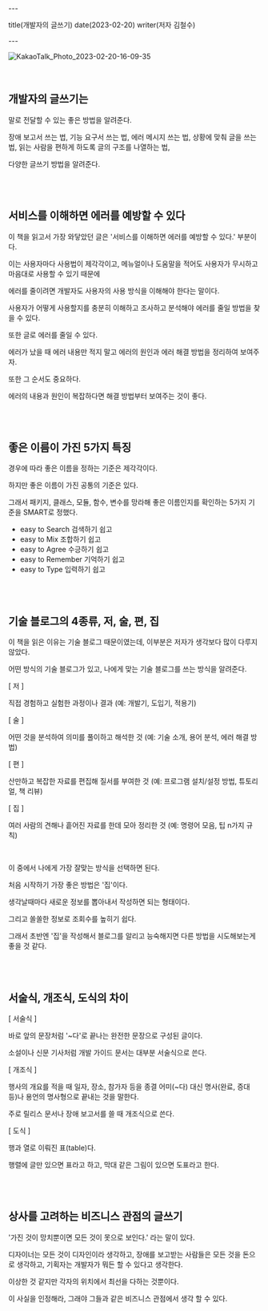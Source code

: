 \---

title(개발자의 글쓰기) date(2023-02-20) writer(저자 김철수)

\---

![KakaoTalk_Photo_2023-02-20-16-09-35](https://devshon.github.io/blog/images/091b86804aa030a9ad51cc0607afbc12.jpeg)

<br/>

## 개발자의 글쓰기는

말로 전달할 수 있는 좋은 방법을 알려준다.

장애 보고서 쓰는 법, 기능 요구서 쓰는 법, 에러 메시지 쓰는 법, 상황에 맞춰 글을 쓰는 법, 읽는 사람을 편하게 하도록 글의 구조를 나열하는 법,

다양한 글쓰기 방법을 알려준다.

<br/>
<br/>

## 서비스를 이해하면 에러를 예방할 수 있다

이 책을 읽고서 가장 와닿았던 글은 '서비스를 이해하면 에러를 예방할 수 있다.' 부분이다.

이는 사용자마다 사용법이 제각각이고, 메뉴얼이나 도움말을 적어도 사용자가 무시하고 마음대로 사용할 수 있기 때문에

에러를 줄이려면 개발자도 사용자의 사용 방식을 이해해야 한다는 말이다.

사용자가 어떻게 사용할지를 충분히 이해하고 조사하고 분석해야 에러를 줄일 방법을 찾을 수 있다.

또한 글로 에러를 줄일 수 있다.

에러가 났을 때 에러 내용만 적지 말고 에러의 원인과 에러 해결 방법을 정리하여 보여주자.

또한 그 순서도 중요하다.

에러의 내용과 원인이 복잡하다면 해결 방법부터 보여주는 것이 좋다.

<br/>
<br/>

## 좋은 이름이 가진 5가지 특징

경우에 따라 좋은 이름을 정하는 기준은 제각각이다.

하지만 좋은 이름이 가진 공통의 기준은 있다.

그래서 패키지, 클래스, 모듈, 함수, 변수를 망라해 좋은 이름인지를 확인하는 5가지 기준을 SMART로 정했다.

- easy to Search 검색하기 쉽고
- easy to Mix 조합하기 쉽고
- easy to Agree 수긍하기 쉽고
- easy to Remember 기억하기 쉽고
- easy to Type 입력하기 쉽고

<br/>
<br/>

## 기술 블로그의 4종류, 저, 술, 편, 집

이 책을 읽은 이유는 기술 블로그 때문이였는데, 이부분은 저자가 생각보다 많이 다루지 않았다.

어떤 방식의 기술 블로그가 있고, 나에게 맞는 기술 블로그를 쓰는 방식을 알려준다.

[ 저 ]

직접 경험하고 실험한 과정이나 결과 (예: 개발기, 도입기, 적용기)

[ 술 ]

어떤 것을 분석하여 의미를 풀이하고 해석한 것 (예: 기술 소개, 용어 분석, 에러 해결 방법)

[ 편 ]

산만하고 복잡한 자료를 편집해 질서를 부여한 것 (예: 프로그램 설치/설정 방법, 튜토리얼, 책 리뷰)

[ 집 ]

여러 사람의 견해나 흩어진 자료를 한데 모아 정리한 것 (예: 명령어 모음, 팁 n가지 규칙)

<br/>

이 중에서 나에게 가장 잘맞는 방식을 선택하면 된다.

처음 시작하기 가장 좋은 방법은 '집'이다.

생각날때마다 새로운 정보를 뽑아내서 작성하면 되는 형태이다.

그리고 쏠쏠한 정보로 조회수를 높히기 쉽다.

그래서 초반엔 '집'을 작성해서 블로그를 알리고 능숙해지면 다른 방법을 시도해보는게 좋을 것 같다.

<br/>
<br/>

## 서술식, 개조식, 도식의 차이

[ 서술식 ]

바로 앞의 문장처럼 '~다'로 끝나는 완전한 문장으로 구성된 글이다.

소설이나 신문 기사처럼 개발 가이드 문서는 대부분 서술식으로 쓴다.

[ 개조식 ]

행사의 개요를 적을 때 일자, 장소, 참가자 등을 종결 어미(~다) 대신 명사(완료, 증대 등)나 용언의 명사형으로 끝내는 것을 말한다.

주로 릴리스 문서나 장애 보고서를 쓸 때 개조식으로 쓴다.

[ 도식 ]

행과 열로 이뤄진 표(table)다.

행렬에 글만 있으면 표라고 하고, 막대 같은 그림이 있으면 도표라고 한다.

<br/>
<br/>

## 상사를 고려하는 비즈니스 관점의 글쓰기

'가진 것이 망치뿐이면 모든 것이 못으로 보인다.' 라는 말이 있다.

디자이너는 모든 것이 디자인이라 생각하고, 장애를 보고받는 사람들은 모든 것을 돈으로 생각하고, 기획자는 개발자가 뭐든 할 수 있다고 생각한다.

이상한 것 같지만 각자의 위치에서 최선을 다하는 것뿐이다.

이 사실을 인정해라, 그래야 그들과 같은 비즈니스 관점에서 생각 할 수 있다.
